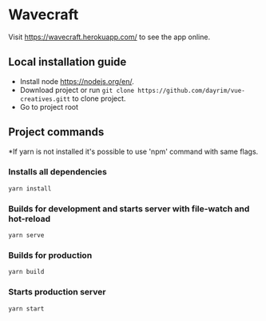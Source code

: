 # Wavecraft

Visit https://wavecraft.herokuapp.com/ to see the app online. 



## Local installation guide

- Install node https://nodejs.org/en/.
- Download project or run `git clone https://github.com/dayrim/vue-creatives.gitt` to clone project.
- Go to project root

## Project commands
*If yarn is not installed it's possible to use 'npm' command with same flags.

### Installs all dependencies
```
yarn install
```
### Builds for development and starts server with file-watch and hot-reload
```
yarn serve
```
### Builds for production
```
yarn build
```
### Starts production server
```
yarn start
```
